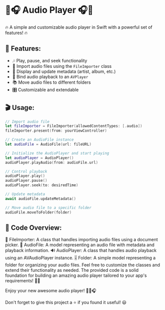 # 🎵🎧 Audio Player 🎧🎵

🔥 A simple and customizable audio player in Swift with a powerful set of features! 🔥

## 🌟 Features:
- 🎶 Play, pause, and seek functionality
- 📁 Import audio files using the `FileImporter` class
- 🎨 Display and update metadata (artist, album, etc.)
- 🔄 Bind audio playback to an `AVPlayer`
- 📚 Move audio files to different folders
- 🎛️ Customizable and extendable

## 🎬 Usage:
```swift
// Import audio file
let fileImporter = FileImporter(allowedContentTypes: [.audio])
fileImporter.present(from: yourViewController)

// Create an AudioFile instance
let audioFile = AudioFile(url: fileURL)

// Initialize the AudioPlayer and start playing
let audioPlayer = AudioPlayer()
audioPlayer.playAudio(from: audioFile.url)

// Control playback
audioPlayer.play()
audioPlayer.pause()
audioPlayer.seek(to: desiredTime)

// Update metadata
await audioFile.updateMetadata()

// Move audio file to a specific folder
audioFile.moveToFolder(folder)
```
## 🧩 Code Overview:
📁 FileImporter: A class that handles importing audio files using a document picker.
🎵 AudioFile: A model representing an audio file with metadata and playback information.
🔊 AudioPlayer: A class that handles audio playback using an AVAudioPlayer instance.
🎚️ Folder: A simple model representing a folder for organizing your audio files.
Feel free to customize the classes and extend their functionality as needed. The provided code is a solid foundation for building an amazing audio player tailored to your app's requirements! 🎉🔧

Enjoy your new awesome audio player! 🎉🎶🎧

Don't forget to give this project a ⭐ if you found it useful! 😃

